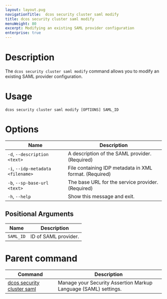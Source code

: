 ```yaml
---
layout: layout.pug
navigationTitle:  dcos security cluster saml modify
title: dcos security cluster saml modify
menuWeight: 80
excerpt: Modifying an existing SAML provider configuration
enterprise: true
---
```


# Description

The `dcos security cluster saml modify` command allows you to modify an existing SAML provider configuration.


# Usage

```
dcos security cluster saml modify [OPTIONS] SAML_ID
```


# Options

| Name | Description |
|-----------------|-----------------|
|  `-d`, `--description <text>` |       A description of the SAML provider.  (Required) |
|  `-i`, `--idp-metadata <filename>` |  File containing IDP metadata in XML format.  (Required) |
|  `-b`, `--sp-base-url <text> ` |      The base URL for the service provider. (Required) |
|  `-h`, `--help` |   Show this message and exit. |

## Positional Arguments

| Name | Description |
|--------|------------------|
| `SAML_ID` | ID of SAML provider. |


# Parent command

| Command | Description |
|---------|-------------|
| [dcos security cluster saml](/1.14/cli/command-reference/dcos-security/dcos-security-cluster/dcos-security-cluster-saml//) | Manage your Security Assertion Markup Language (SAML) settings. |
